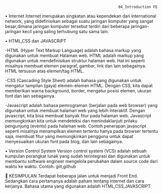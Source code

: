                                                         04_Introduction FE

•	Internet
Internet merupakan singkatan atau kependekan  dari international network, yang didefinisikan sebagai suatu jaringan komputer yang sangat besar,dimana jaringan komputer tersebut terdiri dari beberapa jaringan-jaringan kecil yang saling terhubung satu sama lain.

•	HTML,CSS dan JAVASCRIPT

-HTML (Hyper Text Markup Language) adalah bahasa markup yang digunakan untuk membuat Halaman web. HTML adalah markup yang digunakan untuk mendefinisikan struktur halaman web. Hal ini seperti misalnya membuat elemen paragraf, gambar, link dan lain sebagainya. HTML tersusun atas elemen/tag HTML.

-CSS (Cascading Style Sheet) adalah bahasa yang digunakan untuk mengatur tampilan (gaya) elemen-elemen HTML. Dengan CSS, kita dapat memberikan warna background, border, mengatur posisi elemen, ukuran font dan lain sebagainya.

-Javascript adalah bahasa pemrograman (berjalan pada web browser) yang digunakan untuk membuat halaman web yang lebih interaktif. Dengan javascript, kita bisa membuat banyak fitur pada halaman web. Javascript memungkinkan kita untuk mendeteksi dan menindaklanjuti prilaku pengunjung (events) pada halaman web. Contoh penerapan javascript seperti misalnya menampilkan elemen tertentu hanya pada browser tertentu saja, membuat fitur yang memungkinkan pengguna untuk dapat menyesuaikan ukuran font pada blog, dan lain sebagainya.

•	Version Control System
Version control system (VCS) adalah sebuah kumpulan perangkat lunak yang sudah terintegrasi dan digunakan untuk membantu software engineer mengelola perubahan dalam source code dari waktu ke waktu.
Contoh: giit,github

	KESIMPULAN
Terdapat beberapa jalan untuk menjadi Front End. Sedangkan cara pertamanya adalah paham tentang internet dan cara kerjanya. Bahasa utama yang digunakan adalah HTML,CSS,JAVASCRIPT
